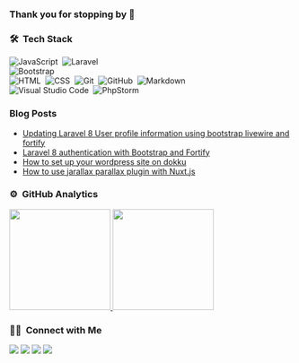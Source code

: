 ### Thank you for stopping by 👋

<!--
**jasminetracey/jasminetracey** is a ✨ _special_ ✨ repository because its `README.md` (this file) appears on your GitHub profile.

Here are some ideas to get you started:

- 🔭 I’m currently working on ...
- 🌱 I’m currently learning ...
- 👯 I’m looking to collaborate on ...
- 🤔 I’m looking for help with ...
- 💬 Ask me about ...
- 📫 How to reach me: ...
- 😄 Pronouns: ...
- ⚡ Fun fact: ...
-->

### 🛠 &nbsp;Tech Stack

![JavaScript](https://img.shields.io/badge/-JavaScript-05122A?style=flat&logo=javascript)&nbsp;
![Laravel](https://img.shields.io/badge/-Laravel-05122A?style=flat&logo=laravel)&nbsp;\
![Bootstrap](https://img.shields.io/badge/-Bootstrap-05122A?style=flat&logo=bootstrap&logoColor=563D7C)\
![HTML](https://img.shields.io/badge/-HTML-05122A?style=flat&logo=HTML5)&nbsp;
![CSS](https://img.shields.io/badge/-CSS-05122A?style=flat&logo=CSS3&logoColor=1572B6)&nbsp;
![Git](https://img.shields.io/badge/-Git-05122A?style=flat&logo=git)&nbsp;
![GitHub](https://img.shields.io/badge/-GitHub-05122A?style=flat&logo=github)&nbsp;
![Markdown](https://img.shields.io/badge/-Markdown-05122A?style=flat&logo=markdown)\
![Visual Studio Code](https://img.shields.io/badge/-Visual%20Studio%20Code-05122A?style=flat&logo=visual-studio-code&logoColor=007ACC)&nbsp;
![PhpStorm](https://img.shields.io/badge/-PhpStorm-05122A?style=flat&logo=phpstorm)&nbsp;

### Blog Posts
<!-- BLOG-POST-LIST:START -->
- [Updating Laravel 8 User profile information using bootstrap livewire and fortify](https://dev.to/jasminetracey/updating-laravel-8-user-profile-information-using-bootstrap-livewire-and-fortify-1cdo)
- [Laravel 8 authentication with Bootstrap and Fortify](https://dev.to/jasminetracey/laravel-8-with-bootstrap-livewire-and-fortify-5d33)
- [How to set up your wordpress site on dokku](https://dev.to/jasminetracey/how-to-set-up-your-wordpress-site-on-dokku-24pj)
- [How to use jarallax parallax plugin with Nuxt.js](https://dev.to/jasminetracey/how-to-use-jarallax-parallax-plugin-with-nuxt-js-46e6)
<!-- BLOG-POST-LIST:END -->

### ⚙️ &nbsp;GitHub Analytics

<p align="left">
<a href="https://github.com/jasminetracey">
  <img height="180em" src="https://github-readme-stats-eight-theta.vercel.app/api?username=jasminetracey&show_icons=true&theme=algolia&include_all_commits=true&count_private=true"/>
  <img height="180em" src="https://github-readme-stats-eight-theta.vercel.app/api/top-langs/?username=jasminetracey&layout=compact&langs_count=8&theme=algolia"/>
</a>
</p>

### 🤝🏻 &nbsp;Connect with Me

<p align="left">
<a href="https://jasminetracey.com"><img src="https://img.shields.io/badge/-jasminetracey.com-2e8364?style=flat&logo=Google-Chrome&logoColor=white"/></a>
<a href="https://linkedin.com/in/jasminetracey"><img src="https://img.shields.io/badge/-Jasmine%20Tracey-0077B5?style=flat&logo=Linkedin&logoColor=white"/></a>
<a href="mailto:info@jasminetracey.com"><img src="https://img.shields.io/badge/-info@jasminetracey.com-D14836?style=flat&logo=Gmail&logoColor=white"/></a>
<a href="https://twitter.com/jasmineatracey"><img src="https://img.shields.io/badge/-@jasmineatracey-1da1f2?style=flat&logo=twitter&logoColor=white"/></a>
</p>
